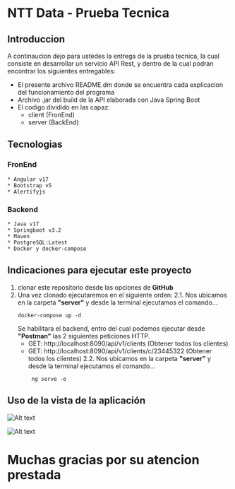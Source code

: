 # NTT Data - Prueba Tecnica
## __Introduccion__
A continaucion dejo para ustedes la entrega de la prueba tecnica, la cual consiste en desarrollar un servicio API Rest, y dentro de la cual podran encontrar los siguientes entregables:
  * El presente archivo README.dm donde se encuentra cada explicacion del funcionamiento del programa
  * Archivo .jar del build de la API elaborada con Java Spring Boot
  * El codigo dividido en las capaz:
    * client (FronEnd)
    * server (BackEnd)
   
## Tecnologias
  ### FronEnd
    * Angular v17
    * Bootstrap v5
    * Alertifyjs

  ### Backend
    * Java v17
    * Springboot v3.2
    * Maven
    * PostgreSQL:Latest
    * Docker y docker-compose
    
## __Indicaciones para ejecutar este proyecto__
  1. clonar este repositorio desde las opciones de __GitHub__
  2. Una vez clonado ejecutaremos en el siguiente orden:
    2.1. Nos ubicamos en la carpeta __"server"__ y desde la terminal ejecutamos el comando...
     ```
     docker-compose up -d
     ```
      Se habilitara el backend, entro del cual podemos ejecutar desde __"Postman"__ las 2 siguientes peticiones HTTP.
       - GET: http://localhost:8090/api/v1/clients (Obtener todos los clientes)
       - GET: http://localhost:8090/api/v1/clients/c/23445322 (Obtener todos los clientes)
    2.2. Nos ubicamos en la carpeta __"server"__ y desde la terminal  ejecutamos el comando...
         ```
          ng serve -o
         ```
 ## __Uso de la vista de la aplicación__

![Alt text](https://res.cloudinary.com/duzyd4ju7/image/upload/v1718975219/Screenshot_2024-06-21_080547_sikhn0.png "Home Page")

![Alt text](https://res.cloudinary.com/duzyd4ju7/image/upload/v1718975219/Screenshot_2024-06-21_080547_sikhn0.png "Client Page")


# Muchas gracias por su atencion prestada





